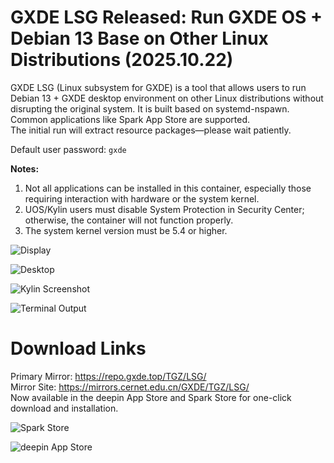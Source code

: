 # GXDE LSG Released: Run GXDE OS + Debian 13 Base on Other Linux Distributions (2025.10.22)

GXDE LSG (Linux subsystem for GXDE) is a tool that allows users to run Debian 13 + GXDE desktop environment on other Linux distributions without disrupting the original system. It is built based on systemd-nspawn.  
Common applications like Spark App Store are supported.  
The initial run will extract resource packages—please wait patiently.

Default user password: `gxde`

**Notes:**  
1. Not all applications can be installed in this container, especially those requiring interaction with hardware or the system kernel.  
2. UOS/Kylin users must disable System Protection in Security Center; otherwise, the container will not function properly.  
3. The system kernel version must be 5.4 or higher.

![Display](/gxde-lsg.jpg)

![Desktop](/news/development/gxde-lsg/desktop.jpg)

![Kylin Screenshot](/news/development/gxde-lsg/kylin.jpg)

![Terminal Output](/news/development/gxde-lsg/terminal.jpg)

# Download Links

Primary Mirror: https://repo.gxde.top/TGZ/LSG/  
Mirror Site: https://mirrors.cernet.edu.cn/GXDE/TGZ/LSG/  
Now available in the deepin App Store and Spark Store for one-click download and installation.

![Spark Store](/news/development/gxde-lsg/spark-store.jpg)

![deepin App Store](/news/development/gxde-lsg/deepin-appstore.jpg)